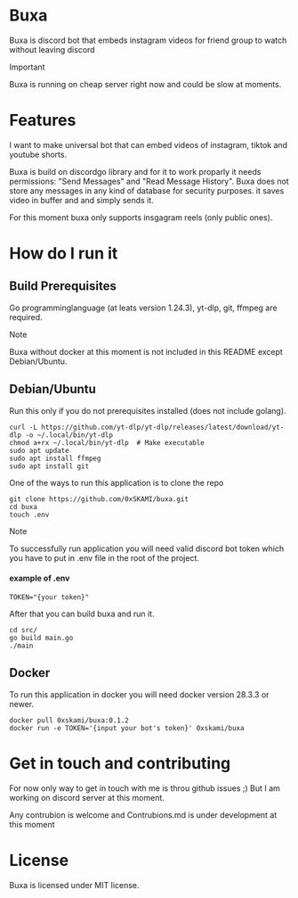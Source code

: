 # Buxa

Buxa is discord bot that embeds instagram videos for friend group to watch without leaving discord

> [!IMPORTANT]  
> Buxa is running on cheap server right now and could be slow at moments.

# Features

I want to make universal bot that can embed videos of instagram, tiktok and youtube shorts.

Buxa is build on discordgo library and for it to work proparly it needs permissions: "Send Messages" and "Read Message History".
Buxa does not store any messages in any kind of database for security purposes. it saves video in buffer and and simply sends it.

For this moment buxa only supports insgagram reels (only public ones).

# How do I run it

## Build Prerequisites

Go programminglanguage (at leats version 1.24.3), yt-dlp, git, ffmpeg are required.

> [!NOTE]  
> Buxa without docker at this moment is not included in this README except Debian/Ubuntu.

## Debian/Ubuntu
Run this only if you do not prerequisites installed (does not include golang).
```
curl -L https://github.com/yt-dlp/yt-dlp/releases/latest/download/yt-dlp -o ~/.local/bin/yt-dlp
chmod a+rx ~/.local/bin/yt-dlp  # Make executable
sudo apt update
sudo apt install ffmpeg
sudo apt install git
```
One of the ways to run this application is to clone the repo
```
git clone https://github.com/0xSKAMI/buxa.git
cd buxa
touch .env
```
> [!NOTE]  
> To successfully run application you will need valid discord bot token which you have to put in .env file in the root of the project.
#### example of .env
```
TOKEN="{your token}"
```
After that you can build buxa and run it.
```
cd src/
go build main.go
./main
```
## Docker
To run this application in docker you will need docker version 28.3.3 or newer.

```
docker pull 0xskami/buxa:0.1.2
docker run -e TOKEN='{input your bot's token}' 0xskami/buxa
```

# Get in touch and contributing

For now only way to get in touch with me is throu github issues ;)
But I am working on discord server at this moment.

Any contrubion is welcome and Contrubions.md is under development at this moment

# License
Buxa is licensed under MIT license.
